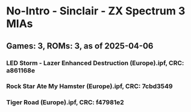 # No-Intro - Sinclair - ZX Spectrum 3 MIAs
## Games: 3, ROMs: 3, as of 2025-04-06

### LED Storm - Lazer Enhanced Destruction (Europe).ipf, CRC: a861168e
### Rock Star Ate My Hamster (Europe).ipf, CRC: 7cbd3549
### Tiger Road (Europe).ipf, CRC: f47981e2
